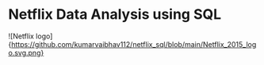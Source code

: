 # Netflix Data Analysis using SQL
![Netflix logo]{https://github.com/kumarvaibhav112/netflix_sql/blob/main/Netflix_2015_logo.svg.png}
